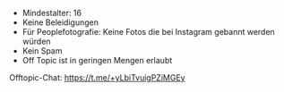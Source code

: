 - Mindestalter: 16
- Keine Beleidigungen
- Für Peoplefotografie: Keine Fotos die bei Instagram gebannt werden würden
- Kein Spam
- Off Topic ist in geringen Mengen erlaubt

Offtopic-Chat: https://t.me/+yLbiTvuigPZiMGEy